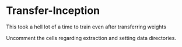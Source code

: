 # Transfer-Inception
This took a hell lot of a time to train even after transferring weights


Uncomment the cells regarding extraction and setting data directories.
